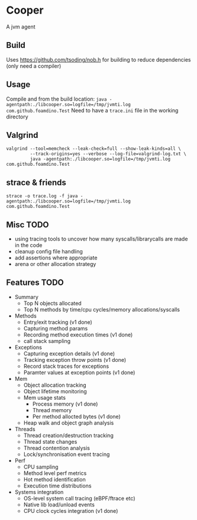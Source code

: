 # Cooper

A jvm agent

## Build

Uses https://github.com/tsoding/nob.h for building to reduce dependencies (only need a compiler)

## Usage

Compile and from the build location:
`java -agentpath:./libcooper.so=logfile=/tmp/jvmti.log com.github.foamdino.Test`
Need to have a `trace.ini` file in the working directory

## Valgrind

```
valgrind --tool=memcheck --leak-check=full --show-leak-kinds=all \
         --track-origins=yes --verbose --log-file=valgrind-log.txt \
         java -agentpath:./libcooper.so=logfile=/tmp/jvmti.log com.github.foamdino.Test
```

## strace & friends
```
strace -o trace.log -f java -agentpath:./libcooper.so=logfile=/tmp/jvmti.log com.github.foamdino.Test
```



## Misc TODO

* using tracing tools to uncover how many syscalls/librarycalls are made in the code
* cleanup config file handling
* add assertions where appropriate
* arena or other allocation strategy

## Features TODO

* Summary
  * Top N objects allocated
  * Top N methods by time/cpu cycles/memory allocations/syscalls
* Methods
  * Entry/exit tracking (v1 done)
  * Capturing method params
  * Recording method execution times (v1 done)
  * call stack sampling
* Exceptions
  * Capturing exception details (v1 done)
  * Tracking exception throw points (v1 done)
  * Record stack traces for exceptions
  * Paramter values at exception points (v1 done)
* Mem
  * Object allocation tracking
  * Object lifetime monitoring
  * Mem usage stats
    * Process memory (v1 done)
    * Thread memory
    * Per method allocted bytes (v1 done)
  * Heap walk and object graph analysis
* Threads
  * Thread creation/destruction tracking
  * Thread state changes
  * Thread contention analysis
  * Lock/synchronisation event tracing
* Perf
  * CPU sampling
  * Method level perf metrics
  * Hot method identification
  * Execution time distributions
* Systems integration
  * OS-level system call tracing (eBPF/ftrace etc)
  * Native lib load/unload events
  * CPU clock cycles integration (v1 done)